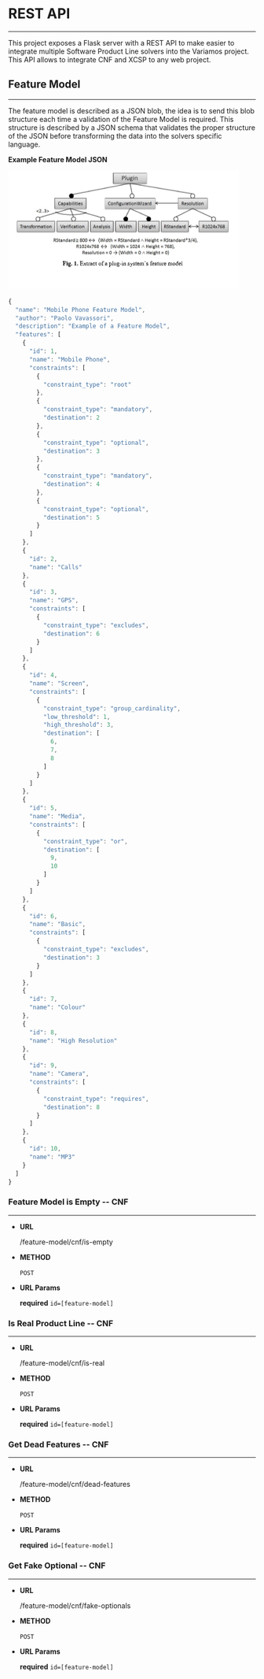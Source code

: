 # REST API
---

This project exposes a Flask server with a REST API to make easier to integrate multiple Software Product Line solvers into the Variamos project. This API allows to integrate CNF and XCSP to any web project.

## Feature Model
---

The feature model is described as a JSON blob, the idea is to send this blob structure each time a validation of the Feature Model is required. This structure is described by a JSON schema that validates the proper structure of the JSON before transforming the data into the solvers specific language.

**Example Feature Model JSON**

![alt text](./packages/jupyter/images/feature_model_example.png "Example Feature Model")

```javascript
{
  "name": "Mobile Phone Feature Model",
  "author": "Paolo Vavassori",
  "description": "Example of a Feature Model",
  "features": [
    {
      "id": 1,
      "name": "Mobile Phone",
      "constraints": [
        {
          "constraint_type": "root"
        },
        {
          "constraint_type": "mandatory",
          "destination": 2
        },
        {
          "constraint_type": "optional",
          "destination": 3
        },
        {
          "constraint_type": "mandatory",
          "destination": 4
        },
        {
          "constraint_type": "optional",
          "destination": 5
        }
      ]
    },
    {
      "id": 2,
      "name": "Calls"
    },
    {
      "id": 3,
      "name": "GPS",
      "constraints": [
        {
          "constraint_type": "excludes",
          "destination": 6
        }
      ]
    },
    {
      "id": 4,
      "name": "Screen",
      "constraints": [
        {
          "constraint_type": "group_cardinality",
          "low_threshold": 1,
          "high_threshold": 3,
          "destination": [
            6,
            7,
            8
          ]
        }
      ]
    },
    {
      "id": 5,
      "name": "Media",
      "constraints": [
        {
          "constraint_type": "or",
          "destination": [
            9,
            10
          ]
        }
      ]
    },
    {
      "id": 6,
      "name": "Basic",
      "constraints": [
        {
          "constraint_type": "excludes",
          "destination": 3
        }
      ]
    },
    {
      "id": 7,
      "name": "Colour"
    },
    {
      "id": 8,
      "name": "High Resolution"
    },
    {
      "id": 9,
      "name": "Camera",
      "constraints": [
        {
          "constraint_type": "requires",
          "destination": 8
        }
      ]
    },
    {
      "id": 10,
      "name": "MP3"
    }
  ]
}
```

### Feature Model is Empty -- CNF
---

* **URL**

  <HOST>/feature-model/cnf/is-empty
  
* **METHOD**

  `POST`
  
* **URL Params**

  **required**
  `id=[feature-model]`
  
### Is Real Product Line -- CNF
---

* **URL**

  <HOST>/feature-model/cnf/is-real
  
* **METHOD**

  `POST`
  
* **URL Params**

  **required**
  `id=[feature-model]`
  
### Get Dead Features -- CNF
---

* **URL**

  <HOST>/feature-model/cnf/dead-features
  
* **METHOD**

  `POST`
  
* **URL Params**

  **required**
  `id=[feature-model]`

### Get Fake Optional -- CNF
---

* **URL**

  <HOST>/feature-model/cnf/fake-optionals
  
* **METHOD**

  `POST`
  
* **URL Params**

  **required**
  `id=[feature-model]` 
